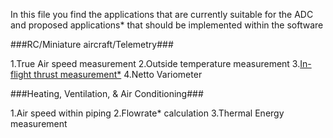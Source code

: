 In this file you find the applications that are currently suitable for the ADC and proposed applications* that should be implemented within the software

###RC/Miniature aircraft/Telemetry###


1.True Air speed measurement
2.Outside temperature measurement
3.[In-flight thrust measurement*](http://arc.aiaa.org/doi/abs/10.2514/3.43575?journalCode=ja)
4.Netto Variometer 

###Heating, Ventilation, & Air Conditioning###

1.Air speed within piping
2.Flowrate* calculation
3.Thermal Energy measurement

